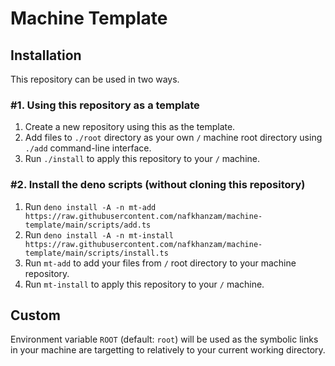 # Machine Template

## Installation

This repository can be used in two ways.

### \#1. Using this repository as a template

1. Create a new repository using this as the template.
2. Add files to `./root` directory as your own `/` machine root directory using `./add` command-line interface.
3. Run `./install` to apply this repository to your `/` machine.

### \#2. Install the deno scripts (without cloning this repository)

1. Run `deno install -A -n mt-add https://raw.githubusercontent.com/nafkhanzam/machine-template/main/scripts/add.ts`
2. Run `deno install -A -n mt-install https://raw.githubusercontent.com/nafkhanzam/machine-template/main/scripts/install.ts`
3. Run `mt-add` to add your files from `/` root directory to your machine repository.
4. Run `mt-install` to apply this repository to your `/` machine.

## Custom

Environment variable `ROOT` (default: `root`) will be used as the symbolic links in your machine are targetting to relatively to your current working directory.
